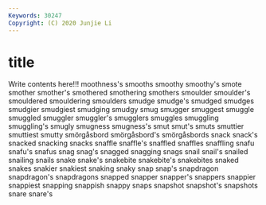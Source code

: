 ```yaml
---
Keywords: 30247
Copyright: (C) 2020 Junjie Li
---
```


# title

Write contents here!!!
moothness's 
smooths
smoothy 
smoothy's 
smote 
smother 
smother's 
smothered 
smothering 
smothers 
smoulder 
smoulder's
smouldered 
smouldering 
smoulders 
smudge 
smudge's 
smudged 
smudges 
smudgier 
smudgiest 
smudging
smudgy 
smug 
smugger 
smuggest 
smuggle 
smuggled 
smuggler 
smuggler's 
smugglers 
smuggles
smuggling 
smuggling's 
smugly 
smugness 
smugness's 
smut 
smut's 
smuts 
smuttier 
smuttiest
smutty 
smörgåsbord 
smörgåsbord's 
smörgåsbords 
snack 
snack's 
snacked 
snacking 
snacks 
snaffle
snaffle's 
snaffled 
snaffles 
snaffling 
snafu 
snafu's 
snafus 
snag 
snag's 
snagged
snagging 
snags 
snail 
snail's 
snailed 
snailing 
snails 
snake 
snake's 
snakebite
snakebite's 
snakebites 
snaked 
snakes 
snakier 
snakiest 
snaking 
snaky 
snap 
snap's
snapdragon 
snapdragon's 
snapdragons 
snapped 
snapper 
snapper's 
snappers 
snappier 
snappiest 
snapping
snappish 
snappy 
snaps 
snapshot 
snapshot's 
snapshots 
snare 
snare's 
